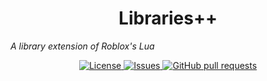 <h1 align="center">Libraries++</h2>
<i align="center">A library extension of Roblox's Lua</i>
<p align="center">
	<a href="./LICENSE">
		<img alt="License" src="https://img.shields.io/badge/license-GPL-blue?color=7aca00"/>
	</a>
	<a href="https://github.com/Toon-arch/libpp/issues">
		<img alt="Issues" src="https://img.shields.io/github/issues/Toon-arch/libpp?color=0088ff"/>
	</a>
	<a href="https://github.com/Toon-arch/libpp/pulls">
		<img alt="GitHub pull requests" src="https://img.shields.io/github/issues-pr/Toon-arch/libpp?color=0088ff"/>
	</a>
	<br><br><br>
</p>

